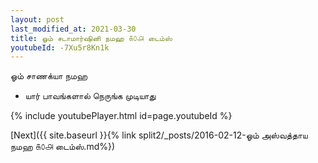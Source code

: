 ```yaml
---
layout: post
last_modified_at: 2021-03-30
title: ஓம் சடாமார்ஷினி நமஹ ௧௦௮ டைம்ஸ்
youtubeId: -7Xu5r8Kn1k
---
```

 
 
 ஓம் சாணக்யா நமஹ  
 
 -  யார் பாவங்களால் நெருங்க முடியாது 
 
  
 
  
 
 
 
 
 
 


{% include youtubePlayer.html id=page.youtubeId %}
 
[Next]({{ site.baseurl }}{% link  split2/_posts/2016-02-12-ஓம் அஸ்வத்தாய நமஹ ௧௦௮ டைம்ஸ்.md%})
 

